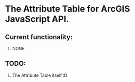 The Attribute Table for ArcGIS JavaScript API.
==============================================

## Current functionality:
1. NONE

## TODO:
1. The Attribute Table itself :D
